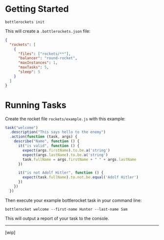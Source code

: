 # Getting Started

```
bottlerockets init
```

This will create a `.bottlerockets.json` file:

```json
{
  "rockets": [
    {
      "files": ["rockets/**"],
      "balancer": "round-rocket",
      "maxInstances": 1,
      "maxTasks": 5,
      "sleep": 5
    }
  ]
}
```

# Running Tasks

Create the rocket file `rockets/example.js` with this example:

```javascript
task("welcome")
  .description("This says hello to the enemy")
  .action(function (task, args) {
    describe("Name", function () {
      it("is valid", function () {
        expect(args.firstName).to.be.a('string')
        expect(args.lastName).to.be.a('string')
        task.fullName = args.firstName + " " + args.lastName
      })

      it("is not Adolf Hitler", function () {
        expect(task.fullName).to.not.be.equal('Adolf Hitler')
      })
    })
  })
```

Then execute your example bottlerocket task in your command line:

```
bottlerocket welcome --first-name Hunter --last-name Sam
```

This will output a report of your task to the console.

---

[wip]